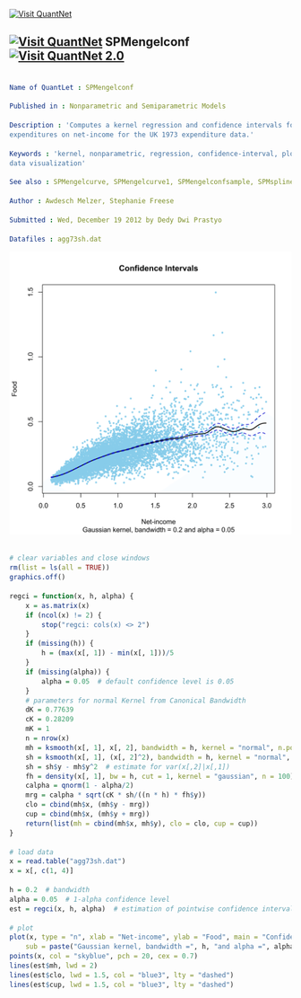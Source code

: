 
[<img src="https://github.com/QuantLet/Styleguide-and-Validation-procedure/blob/master/pictures/banner.png" alt="Visit QuantNet">](http://quantlet.de/index.php?p=info)

## [<img src="https://github.com/QuantLet/Styleguide-and-Validation-procedure/blob/master/pictures/qloqo.png" alt="Visit QuantNet">](http://quantlet.de/) **SPMengelconf** [<img src="https://github.com/QuantLet/Styleguide-and-Validation-procedure/blob/master/pictures/QN2.png" width="60" alt="Visit QuantNet 2.0">](http://quantlet.de/d3/ia)

```yaml

Name of QuantLet : SPMengelconf

Published in : Nonparametric and Semiparametric Models

Description : 'Computes a kernel regression and confidence intervals for the regression of food
expenditures on net-income for the UK 1973 expenditure data.'

Keywords : 'kernel, nonparametric, regression, confidence-interval, plot, graphical representation,
data visualization'

See also : SPMengelcurve, SPMengelcurve1, SPMengelconfsample, SPMspline, SPMsplineregression

Author : Awdesch Melzer, Stephanie Freese

Submitted : Wed, December 19 2012 by Dedy Dwi Prastyo

Datafiles : agg73sh.dat

```

![Picture1](SPMengelconf-1.png)


```r

# clear variables and close windows
rm(list = ls(all = TRUE))
graphics.off()

regci = function(x, h, alpha) {
    x = as.matrix(x)
    if (ncol(x) != 2) {
        stop("regci: cols(x) <> 2")
    }
    if (missing(h)) {
        h = (max(x[, 1]) - min(x[, 1]))/5
    }
    if (missing(alpha)) {
        alpha = 0.05  # default confidence level is 0.05    
    }
    # parameters for normal Kernel from Canonical Bandwidth
    dK = 0.77639
    cK = 0.28209
    mK = 1
    n = nrow(x)
    mh = ksmooth(x[, 1], x[, 2], bandwidth = h, kernel = "normal", n.points = 100)
    sh = ksmooth(x[, 1], (x[, 2]^2), bandwidth = h, kernel = "normal", n.points = 100)
    sh = sh$y - mh$y^2  # estimate for var(x[,2]|x[,1])
    fh = density(x[, 1], bw = h, cut = 1, kernel = "gaussian", n = 100)
    calpha = qnorm(1 - alpha/2)
    mrg = calpha * sqrt(cK * sh/((n * h) * fh$y))
    clo = cbind(mh$x, (mh$y - mrg))
    cup = cbind(mh$x, (mh$y + mrg))
    return(list(mh = cbind(mh$x, mh$y), clo = clo, cup = cup))
}

# load data
x = read.table("agg73sh.dat")
x = x[, c(1, 4)]

h = 0.2  # bandwidth
alpha = 0.05  # 1-alpha confidence level
est = regci(x, h, alpha)  # estimation of pointwise confidence intervals

# plot
plot(x, type = "n", xlab = "Net-income", ylab = "Food", main = "Confidence Intervals", 
    sub = paste("Gaussian kernel, bandwidth =", h, "and alpha =", alpha))
points(x, col = "skyblue", pch = 20, cex = 0.7)
lines(est$mh, lwd = 2)
lines(est$clo, lwd = 1.5, col = "blue3", lty = "dashed")
lines(est$cup, lwd = 1.5, col = "blue3", lty = "dashed")

```

